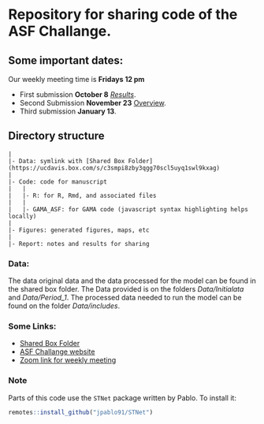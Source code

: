 # Repository for sharing code of the ASF Challange.  

## Some important dates: 
Our weekly meeting time is **Fridays 12 pm**  
  
  - First submission **October 8** *[Results](Results/Period_1/Results_P1.md)*.  
  - Second Submission **November 23** [Overview](https://ucdavis.box.com/s/otqb3qcvxcoyp30bpftnzzsp3wy8k557).  
  - Third submission **January 13**.  
  
## Directory structure
	|
    |- Data: symlink with [Shared Box Folder](https://ucdavis.box.com/s/c3smpi8zby3qgg70scl5uyq1swl9kxag)  
	|
    |- Code: code for manuscript
	|   |
	|   |- R: for R, Rmd, and associated files
	|   |
	|   |- GAMA_ASF: for GAMA code (javascript syntax highlighting helps locally)
	|
	|- Figures: generated figures, maps, etc
	|
	|- Report: notes and results for sharing

### Data:  

The data original data and the data processed for the model can be found in the shared box folder. The Data provided is on the folders *Data/Initialata* and *Data/Period_1*.  The processed data needed to run the model can be found on the folder *Data/includes*.  

  
### Some Links:  

  - [Shared Box Folder](https://ucdavis.box.com/s/c3smpi8zby3qgg70scl5uyq1swl9kxag)  
  - [ASF Challange website](https://www6.inrae.fr/asfchallenge/)  
  - [Zoom link for weekly meeting](https://ucdavis.zoom.us/j/92858469793?pwd=anRsZld0Y01uWWhUTDJSWWQxQXVFUT09)


### Note
Parts of this code use the `STNet` package written by Pablo. To install it:

```r
remotes::install_github("jpablo91/STNet")
```
